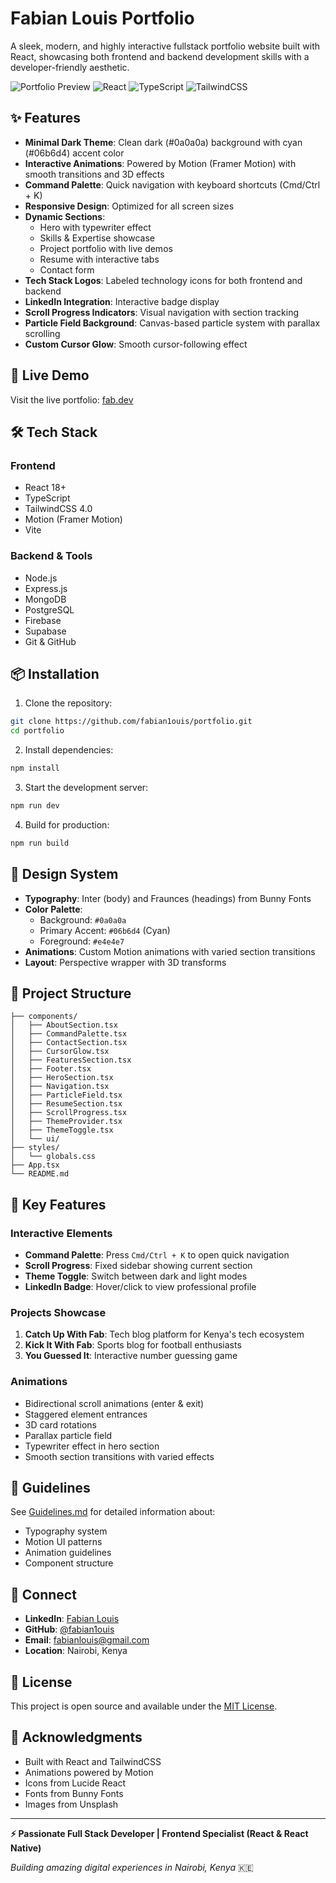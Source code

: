 # Fabian Louis Portfolio

A sleek, modern, and highly interactive fullstack portfolio website built with React, showcasing both frontend and backend development skills with a developer-friendly aesthetic.

![Portfolio Preview](https://img.shields.io/badge/Status-Active-success)
![React](https://img.shields.io/badge/React-18+-blue)
![TypeScript](https://img.shields.io/badge/TypeScript-5+-blue)
![TailwindCSS](https://img.shields.io/badge/TailwindCSS-4.0-06b6d4)

## ✨ Features

- **Minimal Dark Theme**: Clean dark (#0a0a0a) background with cyan (#06b6d4) accent color
- **Interactive Animations**: Powered by Motion (Framer Motion) with smooth transitions and 3D effects
- **Command Palette**: Quick navigation with keyboard shortcuts (Cmd/Ctrl + K)
- **Responsive Design**: Optimized for all screen sizes
- **Dynamic Sections**: 
  - Hero with typewriter effect
  - Skills & Expertise showcase
  - Project portfolio with live demos
  - Resume with interactive tabs
  - Contact form
- **Tech Stack Logos**: Labeled technology icons for both frontend and backend
- **LinkedIn Integration**: Interactive badge display
- **Scroll Progress Indicators**: Visual navigation with section tracking
- **Particle Field Background**: Canvas-based particle system with parallax scrolling
- **Custom Cursor Glow**: Smooth cursor-following effect

## 🚀 Live Demo

Visit the live portfolio: [fab.dev](https://fab.dev)

## 🛠️ Tech Stack

### Frontend
- React 18+
- TypeScript
- TailwindCSS 4.0
- Motion (Framer Motion)
- Vite

### Backend & Tools
- Node.js
- Express.js
- MongoDB
- PostgreSQL
- Firebase
- Supabase
- Git & GitHub

## 📦 Installation

1. Clone the repository:
```bash
git clone https://github.com/fabian1ouis/portfolio.git
cd portfolio
```

2. Install dependencies:
```bash
npm install
```

3. Start the development server:
```bash
npm run dev
```

4. Build for production:
```bash
npm run build
```

## 🎨 Design System

- **Typography**: Inter (body) and Fraunces (headings) from Bunny Fonts
- **Color Palette**: 
  - Background: `#0a0a0a`
  - Primary Accent: `#06b6d4` (Cyan)
  - Foreground: `#e4e4e7`
- **Animations**: Custom Motion animations with varied section transitions
- **Layout**: Perspective wrapper with 3D transforms

## 📁 Project Structure

```
├── components/
│   ├── AboutSection.tsx
│   ├── CommandPalette.tsx
│   ├── ContactSection.tsx
│   ├── CursorGlow.tsx
│   ├── FeaturesSection.tsx
│   ├── Footer.tsx
│   ├── HeroSection.tsx
│   ├── Navigation.tsx
│   ├── ParticleField.tsx
│   ├── ResumeSection.tsx
│   ├── ScrollProgress.tsx
│   ├── ThemeProvider.tsx
│   ├── ThemeToggle.tsx
│   └── ui/
├── styles/
│   └── globals.css
├── App.tsx
└── README.md
```

## 🎯 Key Features

### Interactive Elements
- **Command Palette**: Press `Cmd/Ctrl + K` to open quick navigation
- **Scroll Progress**: Fixed sidebar showing current section
- **Theme Toggle**: Switch between dark and light modes
- **LinkedIn Badge**: Hover/click to view professional profile

### Projects Showcase
1. **Catch Up With Fab**: Tech blog platform for Kenya's tech ecosystem
2. **Kick It With Fab**: Sports blog for football enthusiasts
3. **You Guessed It**: Interactive number guessing game

### Animations
- Bidirectional scroll animations (enter & exit)
- Staggered element entrances
- 3D card rotations
- Parallax particle field
- Typewriter effect in hero section
- Smooth section transitions with varied effects

## 📝 Guidelines

See [Guidelines.md](guidelines/Guidelines.md) for detailed information about:
- Typography system
- Motion UI patterns
- Animation guidelines
- Component structure

## 🤝 Connect

- **LinkedIn**: [Fabian Louis](https://ke.linkedin.com/in/fabian-louis-35b809198)
- **GitHub**: [@fabian1ouis](https://github.com/fabian1ouis)
- **Email**: fabianlouis@gmail.com
- **Location**: Nairobi, Kenya

## 📄 License

This project is open source and available under the [MIT License](LICENSE).

## 🙏 Acknowledgments

- Built with React and TailwindCSS
- Animations powered by Motion
- Icons from Lucide React
- Fonts from Bunny Fonts
- Images from Unsplash

---

**⚡ Passionate Full Stack Developer | Frontend Specialist (React & React Native)**

*Building amazing digital experiences in Nairobi, Kenya* 🇰🇪
